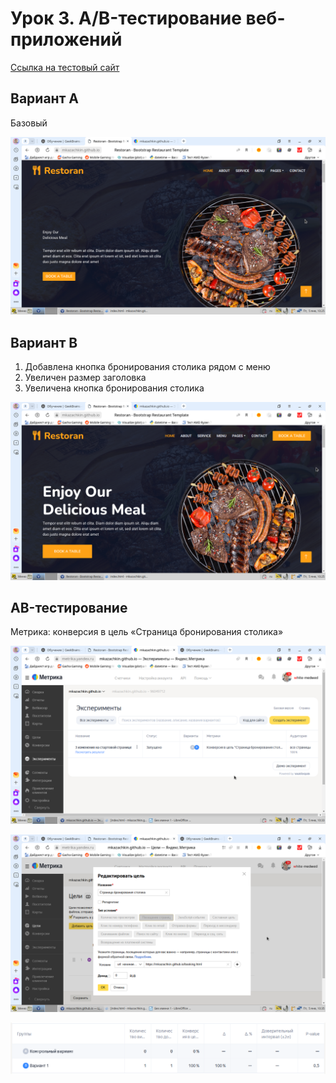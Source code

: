 # Урок 3. A/B-тестирование веб-приложений

[Ссылка на тестовый сайт](https://mkazachkin.github.io/index.html)

## Вариант A
Базовый

![Базовый облик страницы](pics/pic_03_01.png "Базовый облик страницы")

## Вариант B
1. Добавлена кнопка бронирования столика рядом с меню
2. Увеличен размер заголовка
3. Увеличена кнопка бронирования столика

![Новый облик страницы](pics/pic_03_02.png "Новый облик страницы")

## AB-тестирование
Метрика: конверсия в цель «Страница бронирования столика»

![Скриншот настроенного AB-эксперимента](pics/pic_03_03.png "Скриншот настроенного AB-эксперимента")

![Скриншот настроенной цели](pics/pic_03_04.png "Скриншот настроенной цели")

![Проведение AB-тестирования](pics/pic_03_05.png "Проведение AB-тестирования")
